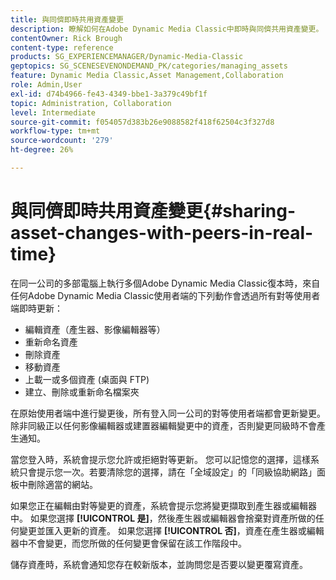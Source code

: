 ```yaml
---
title: 與同儕即時共用資產變更
description: 瞭解如何在Adobe Dynamic Media Classic中即時與同儕共用資產變更。
contentOwner: Rick Brough
content-type: reference
products: SG_EXPERIENCEMANAGER/Dynamic-Media-Classic
geptopics: SG_SCENESEVENONDEMAND_PK/categories/managing_assets
feature: Dynamic Media Classic,Asset Management,Collaboration
role: Admin,User
exl-id: d74b4966-fe43-4349-bbe1-3a379c49bf1f
topic: Administration, Collaboration
level: Intermediate
source-git-commit: f054057d383b26e9088582f418f62504c3f327d8
workflow-type: tm+mt
source-wordcount: '279'
ht-degree: 26%

---
```


# 與同儕即時共用資產變更{#sharing-asset-changes-with-peers-in-real-time}

在同一公司的多部電腦上執行多個Adobe Dynamic Media Classic復本時，來自任何Adobe Dynamic Media Classic使用者端的下列動作會透過所有對等使用者端即時更新：

* 編輯資產（產生器、影像編輯器等）
* 重新命名資產
* 刪除資產
* 移動資產
* 上載一或多個資產 (桌面與 FTP)
* 建立、刪除或重新命名檔案夾

在原始使用者端中進行變更後，所有登入同一公司的對等使用者端都會更新變更。 除非同級正以任何影像編輯器或建置器編輯變更中的資產，否則變更同級時不會產生通知。

當您登入時，系統會提示您允許或拒絕對等更新。 您可以記憶您的選擇，這樣系統只會提示您一次。若要清除您的選擇，請在「全域設定」的「同級協助網路」面板中刪除適當的網站。

如果您正在編輯由對等變更的資產，系統會提示您將變更擷取到產生器或編輯器中。 如果您選擇 **[!UICONTROL 是]**，然後產生器或編輯器會捨棄對資產所做的任何變更並匯入更新的資產。 如果您選擇 **[!UICONTROL 否]**，資產在產生器或編輯器中不會變更，而您所做的任何變更會保留在該工作階段中。

儲存資產時，系統會通知您存在較新版本，並詢問您是否要以變更覆寫資產。
